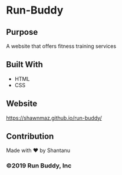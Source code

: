 # Run-Buddy

## Purpose
A website that offers fitness training services

## Built With
* HTML
* CSS

## Website
https://shawnmaz.github.io/run-buddy/

## Contribution
Made with ❤️ by Shantanu

### ©️2019 Run Buddy, Inc
